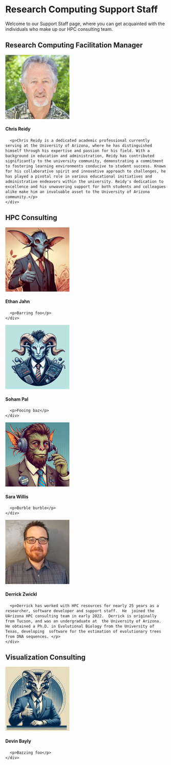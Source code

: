 <meta name="viewport" content="width=device-width, initial-scale=1.0">
<link rel="stylesheet" href="/assets/stylesheets/people.css">

# Research Computing Support Staff


Welcome to our Support Staff page, where you can get acquainted with the individuals who make up our HPC consulting team.

## Research Computing Facilitation Manager

<div class="card-grid">
  <div class="card">
    <img src="images/reidy.jpeg" style="width:200px;">
    <div class="container">
      <h4><b>Chris Reidy</b></h4>

      <p>Chris Reidy is a dedicated academic professional currently serving at the University of Arizona, where he has distinguished himself through his expertise and passion for his field. With a background in education and administration, Reidy has contributed significantly to the university community, demonstrating a commitment to fostering learning environments conducive to student success. Known for his collaborative spirit and innovative approach to challenges, he has played a pivotal role in various educational initiatives and administrative endeavors within the university. Reidy's dedication to excellence and his unwavering support for both students and colleagues alike make him an invaluable asset to the University of Arizona community.</p>
    </div>
  </div>
</div>




## HPC Consulting

<div class="card-grid">
  <div class="card">
    <img src="images/b.jpg" style="width:200px;">
    <div class="container">
      <h4><b>Ethan Jahn</b></h4>

      <p>Barring foo</p>
    </div>
  </div>

  <div class="card">
    <img src="images/c.jpg" style="width:200px;">
    <div class="container">
      <h4><b>Soham Pal</b></h4>

      <p>Fooing baz</p>
    </div>
  </div>

  <div class="card">
    <img src="images/d.jpg" style="width:200px;">
    <div class="container">
      <h4><b>Sara Willis</b></h4>

      <p>Burble burble</p>
    </div>
  </div>

  <div class="card">
    <img src="images/zwickl.jpeg" style="width:200px;">
    <div class="container">
      <h4><b>Derrick Zwickl</b></h4>

      <p>Derrick has worked with HPC resources for nearly 25 years as a researcher, software developer and support staff.  He  joined the UArizona HPC consulting team in early 2022.  Derrick is originally from Tucson, and was an undergraduate at  the University of Arizona.  He obtained a Ph.D. in Evolutional Biology from the University of Texas, developing  software for the estimation of evolutionary trees from DNA sequences. </p>
    </div>
  </div>



</div>




## Visualization Consulting

<div class="card-grid">
  <div class="card">
    <img src="images/f.jpg" style="width:200px;">
    <div class="container">
      <h4><b>Devin Bayly</b></h4>

      <p>Bazzing foo</p>
    </div>
  </div>
</div>